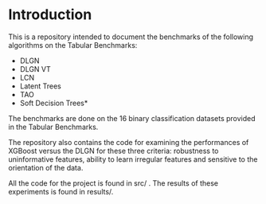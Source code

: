# Introduction

This is a repository intended to document the benchmarks of the following algorithms on the Tabular Benchmarks:

- DLGN
- DLGN VT
- LCN
- Latent Trees
- TAO
- Soft Decision Trees*

The benchmarks are done on the 16 binary classification datasets provided in the Tabular Benchmarks. 

The repository also contains the code for examining the performances of XGBoost versus the DLGN for these three criteria: robustness to uninformative features, ability to learn irregular features and sensitive to the orientation of the data. 

All the code for the project is found in src/ . The results of these experiments is found in results/.

